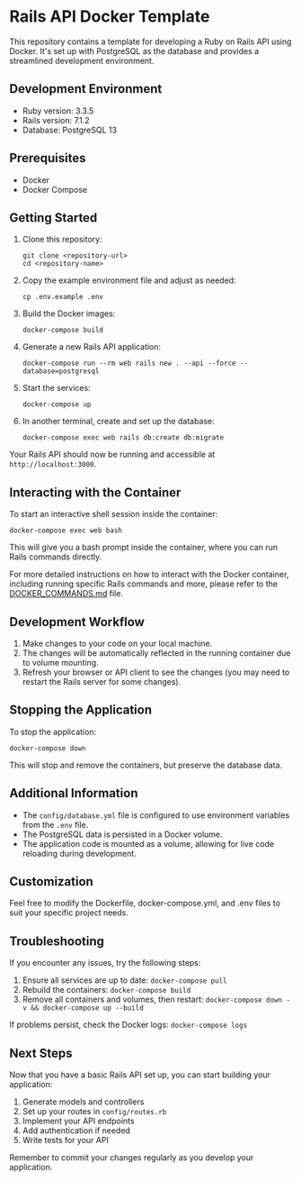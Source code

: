  # Rails API Docker Template

This repository contains a template for developing a Ruby on Rails API using Docker. It's set up with PostgreSQL as the database and provides a streamlined development environment.

## Development Environment

- Ruby version: 3.3.5
- Rails version: 7.1.2
- Database: PostgreSQL 13

## Prerequisites

- Docker
- Docker Compose

## Getting Started

1. Clone this repository:
   ```
   git clone <repository-url>
   cd <repository-name>
   ```

2. Copy the example environment file and adjust as needed:
   ```
   cp .env.example .env
   ```

3. Build the Docker images:
   ```
   docker-compose build
   ```

4. Generate a new Rails API application:
   ```
   docker-compose run --rm web rails new . --api --force --database=postgresql
   ```

5. Start the services:
   ```
   docker-compose up
   ```

6. In another terminal, create and set up the database:
   ```
   docker-compose exec web rails db:create db:migrate
   ```

Your Rails API should now be running and accessible at `http://localhost:3000`.

## Interacting with the Container

To start an interactive shell session inside the container:
```
docker-compose exec web bash
```

This will give you a bash prompt inside the container, where you can run Rails commands directly.

For more detailed instructions on how to interact with the Docker container, including running specific Rails commands and more, please refer to the [DOCKER_COMMANDS.md](DOCKER_COMMANDS.md) file.

## Development Workflow

1. Make changes to your code on your local machine.
2. The changes will be automatically reflected in the running container due to volume mounting.
3. Refresh your browser or API client to see the changes (you may need to restart the Rails server for some changes).

## Stopping the Application

To stop the application:
```
docker-compose down
```


This will stop and remove the containers, but preserve the database data.

## Additional Information

- The `config/database.yml` file is configured to use environment variables from the `.env` file.
- The PostgreSQL data is persisted in a Docker volume.
- The application code is mounted as a volume, allowing for live code reloading during development.

## Customization

Feel free to modify the Dockerfile, docker-compose.yml, and .env files to suit your specific project needs.

## Troubleshooting

If you encounter any issues, try the following steps:

1. Ensure all services are up to date: `docker-compose pull`
2. Rebuild the containers: `docker-compose build`
3. Remove all containers and volumes, then restart: `docker-compose down -v && docker-compose up --build`

If problems persist, check the Docker logs: `docker-compose logs`

## Next Steps

Now that you have a basic Rails API set up, you can start building your application:

1. Generate models and controllers
2. Set up your routes in `config/routes.rb`
3. Implement your API endpoints
4. Add authentication if needed
5. Write tests for your API

Remember to commit your changes regularly as you develop your application.